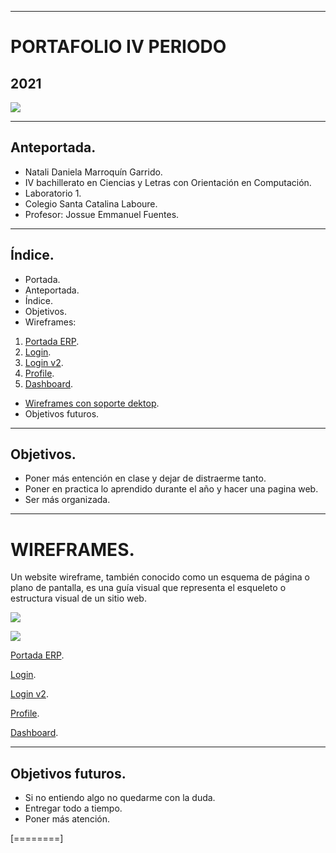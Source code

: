 
------------

# PORTAFOLIO IV PERIODO 
## 2021

![](https://i.pinimg.com/564x/a6/1c/64/a61c64d8fb60de5a53e8e2672979d58b.jpg)

------------
## Anteportada.
- Natali Daniela Marroquín Garrido.
- IV bachillerato en Ciencias y Letras con Orientación en Computación.
- Laboratorio 1.
- Colegio Santa Catalina Laboure.
- Profesor: Jossue Emmanuel Fuentes.

------------

## Índice.
- Portada.
- Anteportada. 
- Índice.
- Objetivos.
- Wireframes: 
1.  [Portada ERP](http://https://ndmarroquin.github.io/IV-1-base-sitio-web/ "Portada ERP").
2. [Login](http://https://ndmarroquin.github.io/new-loginv2/ "Login").
3. [Login v2](http://https://ndmarroquin.github.io/new-login-v3/ "Login v2").
4. [Profile](http://https://ndmarroquin.github.io/IV-5-wireframe-04_profile/ "Profile"). 
5. [Dashboard](http://https://ndmarroquin.github.io/dashboard/ "Dashboard"). 
- [Wireframes con soporte dektop](http://https://github.com/ndmarroquin/desktop.git "Wireframes con soporte dektop").
- Objetivos futuros.

------------
## Objetivos.
- Poner más entención en clase y dejar de distraerme tanto.
- Poner en practica lo aprendido durante el año y hacer una pagina web.
- Ser más organizada.

------------

# WIREFRAMES.
Un website wireframe, también conocido como un esquema de página o plano de pantalla, es una guía visual que representa el esqueleto o estructura visual de un sitio web.

![](https://i.pinimg.com/564x/49/fe/9f/49fe9fe3cb0b126f41453987b0437bff.jpg)

![](https://i.pinimg.com/564x/8b/9a/63/8b9a635a1b60af98b1989c0fd854241e.jpg)

[Portada ERP](http://https://ndmarroquin.github.io/IV-1-base-sitio-web/ "Portada ERP").

[Login](http://https://ndmarroquin.github.io/new-loginv2/ "Login").

[Login v2](http://https://ndmarroquin.github.io/new-login-v3/ "Login v2").

[Profile](http://https://ndmarroquin.github.io/IV-5-wireframe-04_profile/ "Profile"). 

[Dashboard](http://https://ndmarroquin.github.io/dashboard/ "Dashboard"). 

------------

## Objetivos futuros.
- Si no entiendo algo no quedarme con la duda.
- Entregar todo a tiempo.
- Poner más atención.

[========]
